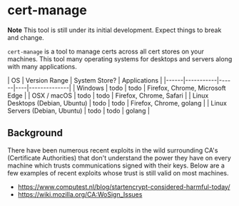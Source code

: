 # cert-manage

**Note** This tool is still under its initial development. Expect things to break and change.

`cert-manage` is a tool to manage certs across all cert stores on your machines. This tool many operating systems for desktops and servers along with many applications.

|  OS  | Version Range | System Store? | Applications |
|------|-----------|------|----|--------------|
| Windows | todo | todo | Firefox, Chrome, Microsoft Edge |
| OSX / macOS | todo | todo | Firefox, Chrome, Safari |
| Linux Desktops (Debian, Ubuntu) | todo | todo | Firefox, Chrome, golang |
| Linux Servers (Debian, Ubuntu) | todo | todo | golang |

## Background

There have been numerous recent exploits in the wild surrounding CA's (Certificate Authorities) that don't understand the power they have on every machine which trusts communications signed with their keys. Below are a few examples of recent exploits whose trust is still valid on most machines.

- https://www.computest.nl/blog/startencrypt-considered-harmful-today/
- https://wiki.mozilla.org/CA:WoSign_Issues

